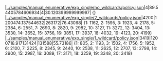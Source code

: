 |[../samples/manual_enumerative/exp_single/no_wildcards/policy.json](../samples/manual_enumerative/exp_single/no_wildcards/policy.json)|4|89.54405784606934|4|30.120399999999997|
{}
|[../samples/manual_enumerative/exp_single/2_wildcards/policy.json](../samples/manual_enumerative/exp_single/2_wildcards/policy.json)|4200|1200474.137544632|263172|76.43068|
{1: 1162, 2: 1595, 3: 1923, 4: 2178, 5: 2384, 6: 2551, 7: 2690, 8: 2820, 9: 2982, 10: 3127, 11: 3272, 12: 3404, 13: 3530, 14: 3652, 15: 3756, 16: 3851, 17: 3937, 18: 4032, 19: 4123, 20: 4199}
|[../samples/manual_enumerative/exp_single/1_wildcard/policy.json](../samples/manual_enumerative/exp_single/1_wildcard/policy.json)|3419|1200718.917131424|131588|55.73186|
{1: 805, 2: 1193, 3: 1502, 4: 1756, 5: 1952, 6: 2100, 7: 2225, 8: 2345, 9: 2440, 10: 2538, 11: 2625, 12: 2707, 13: 2798, 14: 2900, 15: 2987, 16: 3089, 17: 3171, 18: 3259, 19: 3348, 20: 3418}

